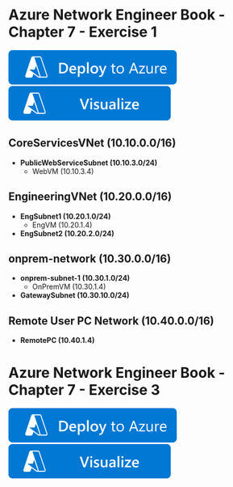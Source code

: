 # Azure Network Engineer Book - Chapter 7 - Exercise 1

[![Deploy To Azure](https://raw.githubusercontent.com/Azure/azure-quickstart-templates/master/1-CONTRIBUTION-GUIDE/images/deploytoazure.svg?sanitize=true)](https://portal.azure.com/#create/Microsoft.Template/uri/https%3A%2F%2Fraw.githubusercontent.com%2Fdavidokeyode%2FAZ-700%2Fmain%2Fchapter-7%2Ftemplate%2Fazuredeploy.json)
[![Visualize](https://raw.githubusercontent.com/Azure/azure-quickstart-templates/master/1-CONTRIBUTION-GUIDE/images/visualizebutton.svg?sanitize=true)](http://armviz.io/#/?load=https%3A%2F%2Fraw.githubusercontent.com%2Fdavidokeyode%2FAZ-700%2Fmain%2Fchapter-7%2Ftemplate%2Fazuredeploy.json)


## CoreServicesVNet (10.10.0.0/16)
* **PublicWebServiceSubnet (10.10.3.0/24)**
  * WebVM (10.10.3.4)
 
## EngineeringVNet (10.20.0.0/16)
* **EngSubnet1 (10.20.1.0/24)**
  * EngVM (10.20.1.4)
* **EngSubnet2 (10.20.2.0/24)**

## onprem-network (10.30.0.0/16)
* **onprem-subnet-1 (10.30.1.0/24)**
  * OnPremVM (10.30.1.4)
* **GatewaySubnet (10.30.10.0/24)**

## Remote User PC Network (10.40.0.0/16)
* **RemotePC (10.40.1.4)**


# Azure Network Engineer Book - Chapter 7 - Exercise 3

[![Deploy To Azure](https://raw.githubusercontent.com/Azure/azure-quickstart-templates/master/1-CONTRIBUTION-GUIDE/images/deploytoazure.svg?sanitize=true)](https://portal.azure.com/#create/Microsoft.Template/uri/https%3A%2F%2Fraw.githubusercontent.com%2Fdavidokeyode%2FAZ-700%2Fmain%2Fchapter-7%2Ftemplate%2Fazuredeploy-onpremises.json)
[![Visualize](https://raw.githubusercontent.com/Azure/azure-quickstart-templates/master/1-CONTRIBUTION-GUIDE/images/visualizebutton.svg?sanitize=true)](http://armviz.io/#/?load=https%3A%2F%2Fraw.githubusercontent.com%2Fdavidokeyode%2FAZ-700%2Fmain%2Fchapter-7%2Ftemplate%2Fazuredeploy-onpremises.json)
